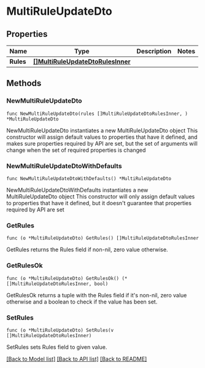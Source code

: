 # MultiRuleUpdateDto

## Properties

Name | Type | Description | Notes
------------ | ------------- | ------------- | -------------
**Rules** | [**[]MultiRuleUpdateDtoRulesInner**](MultiRuleUpdateDtoRulesInner.md) |  | 

## Methods

### NewMultiRuleUpdateDto

`func NewMultiRuleUpdateDto(rules []MultiRuleUpdateDtoRulesInner, ) *MultiRuleUpdateDto`

NewMultiRuleUpdateDto instantiates a new MultiRuleUpdateDto object
This constructor will assign default values to properties that have it defined,
and makes sure properties required by API are set, but the set of arguments
will change when the set of required properties is changed

### NewMultiRuleUpdateDtoWithDefaults

`func NewMultiRuleUpdateDtoWithDefaults() *MultiRuleUpdateDto`

NewMultiRuleUpdateDtoWithDefaults instantiates a new MultiRuleUpdateDto object
This constructor will only assign default values to properties that have it defined,
but it doesn't guarantee that properties required by API are set

### GetRules

`func (o *MultiRuleUpdateDto) GetRules() []MultiRuleUpdateDtoRulesInner`

GetRules returns the Rules field if non-nil, zero value otherwise.

### GetRulesOk

`func (o *MultiRuleUpdateDto) GetRulesOk() (*[]MultiRuleUpdateDtoRulesInner, bool)`

GetRulesOk returns a tuple with the Rules field if it's non-nil, zero value otherwise
and a boolean to check if the value has been set.

### SetRules

`func (o *MultiRuleUpdateDto) SetRules(v []MultiRuleUpdateDtoRulesInner)`

SetRules sets Rules field to given value.



[[Back to Model list]](../README.md#documentation-for-models) [[Back to API list]](../README.md#documentation-for-api-endpoints) [[Back to README]](../README.md)


